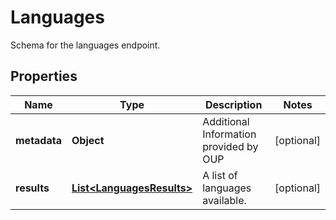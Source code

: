 

# Languages

Schema for the languages endpoint.

## Properties

Name | Type | Description | Notes
------------ | ------------- | ------------- | -------------
**metadata** | **Object** | Additional Information provided by OUP |  [optional]
**results** | [**List&lt;LanguagesResults&gt;**](LanguagesResults.md) | A list of languages available. |  [optional]



